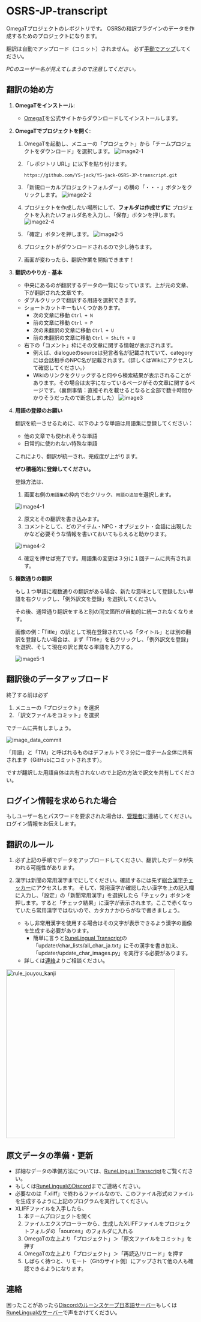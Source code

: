 # OSRS-JP-transcript
OmegaTプロジェクトのレポジトリです。
OSRSの和訳プラグインのデータを作成するためのプロジェクトになります。

翻訳は自動でアップロード（コミット）されません。
必ず[手動でアップ](#データのアップロード)してください。

*PCのユーザー名が見えてしまうので注意してください。*
## 翻訳の始め方

1. **OmegaTをインストール**:
   - [OmegaT](https://omegat.org/ja/download)を公式サイトからダウンロードしてインストールします。

2. **OmegaTでプロジェクトを開く**:
   1. OmegaTを起動し、メニューの「プロジェクト」から「チームプロジェクトをダウンロード」を選択します。
   ![image2-1](./readme_images/OmegaT%202-1.png)
   2. 「レポジトリ URL」に以下を貼り付けます。

      `https://github.com/YS-jack/YS-jack-OSRS-JP-transcript.git`
   

   3. 「新規ローカルプロジェクトフォルダー」の横の「・・・」ボタンをクリックします。
   ![image2-2](./readme_images/OmegaT%202-2,3.png)
   4. プロジェクトを作成したい場所にして、**フォルダは作成せずに** プロジェクトを入れたいフォルダ名を入力し、「保存」ボタンを押します。
   ![image2-4](./readme_images/OmegaT%202-4.png)
   5. 「確定」ボタンを押します。
   ![image2-5](./readme_images/OmegaT%202-5.png)
   6. プロジェクトがダウンロードされるので少し待ちます。
   7. 画面が変わったら、翻訳作業を開始できます！

3. **翻訳のやり方 - 基本**

    - 中央にあるのが翻訳するデータの一覧になっています。上が元の文章、下が翻訳された文章です。
    - ダブルクリックで翻訳する用語を選択できます。
    - ショートカットキーもいくつかあります。
      - 次の文章に移動 `Ctrl + N`
      - 前の文章に移動 `Ctrl + P`
      - 次の未翻訳の文章に移動 `Ctrl + U`
      - 前の未翻訳の文章に移動 `Ctrl + Shift + U`
    - 右下の「コメント」枠にその文章に関する情報が表示されます。
      - 例えば、dialogueのsourceは発言者名が記載されていて、categoryには会話相手のNPC名が記載されます。（詳しくはWikiにアクセスして確認してください。）
      - Wikiのリンクをクリックすると何やら検索結果が表示されることがあります。その場合は太字になっているページがその文章に関するページです。（裏側事情：直接それを載せるとなると全部で数十時間かかりそうだったので断念しました）
    ![image3](./readme_images/OmegaT%203.png)
4. **用語の登録のお願い**
    
    翻訳を統一させるために、以下のような単語は用語集に登録してください：
    - 他の文章でも使われそうな単語
    - 日常的に使われない特殊な単語
    
    これにより、翻訳が統一され、完成度が上がります。

    **ぜひ積極的に登録してください。**
    
    登録方法は、
    1. 画面右側の`用語集`の枠内で右クリック、`用語の追加`を選択します。

    ![image4-1](./readme_images/OmegaT%204-1.png)

    2. 原文とその翻訳を書き込みます。
    3. コメントとして、どのアイテム・NPC・オブジェクト・会話に出現したかなど必要そうな情報を書いておいてもらえると助かります。

    ![image4-2](./readme_images/OmegaT%204-2.png)

    4. 確定を押せば完了です。用語集の変更は３分に１回チームに共有されます。
5. **複数通りの翻訳**

   もし１つ単語に複数通りの翻訳がある場合、新たな意味として登録したい単語を右クリックし、「例外訳文を登録」を選択してください。

   その後、通常通り翻訳をすると別の同文箇所が自動的に統一されなくなります。

   画像の例：「Title」の訳として現在登録されている「タイトル」とは別の翻訳を登録したい場合は、まず「Title」を右クリックし、「例外訳文を登録」を選択、そして現在の訳と異なる単語を入力する。

   ![image5-1](./readme_images/OmegaT%205-1.png)

## 翻訳後のデータアップロード
終了する前は必ず
 1. メニューの「プロジェクト」を選択
 2. 「訳文ファイルをコミット」を選択

でチームに共有しましょう。

![image_data_commit](./readme_images/OmegaT%20data%20commit.png)

「用語」と「TM」と呼ばれるものはデフォルトで３分に一度チーム全体に共有されます（GitHubにコミットされます）。

ですが翻訳した用語自体は共有されないので上記の方法で訳文を共有してください。

## ログイン情報を求められた場合
もしユーザー名とパスワードを要求された場合は、[管理者](https://discord.gg/DpS9kgxCSJ)に連絡してください。ログイン情報をお伝えします。
   

## 翻訳のルール
   1. 必ず上記の手順でデータをアップロードしてください、翻訳したデータが失われる可能性があります。

   2. 漢字は新聞の常用漢字までにしてください。確認するには先ず[総合漢字チェッカー](http://attosoft.info/tools/kanji-checker/)にアクセスします。
   そして、常用漢字か確認したい漢字を上の記入欄に入力し、「設定」の「新聞常用漢字」を選択したら「チェック」ボタンを押します。すると「チェック結果」に漢字が表示されます。ここで赤くなっていたら常用漢字ではないので、カタカナかひらがなで書きましょう。
      - もし非常用漢字を使用する場合はその文字が表示できるよう漢字の画像を生成する必要があります。
         - 簡単に言うと[RuneLingual Transcript](https://github.com/YS-jack/Runelingual-Transcripts/blob/original-main/README.md)の「updater/char_lists/all_char_ja.txt」にその漢字を書き加え、「updater/update_char_images.py」を実行する必要があります。
      - 詳しくは[連絡](#連絡)よりご相談ください。

<img src="./readme_images/OmegaT%206.png" alt="rule_jouyou_kanji" style="width:450px;"/>


## 原文データの準備・更新

- 詳細なデータの準備方法については、[RuneLingual Transcript](https://github.com/YS-jack/Runelingual-Transcripts/blob/original-main/README.md)をご覧ください。
- もしくは[RuneLingualのDiscord]((https://discord.gg/ehwKcVdBGS))までご連絡ください。
- 必要なのは「.xliff」で終わるファイルなので、このファイル形式のファイルを生成するように上記のプログラムを実行してください。
- XLIFFファイルを入手したら、
   1. 本チームプロジェクトを開く
   2. ファイルエクスプローラーから、生成したXLIFFファイルをプロジェクトフォルダの「sources」のフォルダに入れる
   3. OmegaTの左上より「プロジェクト」＞「原文ファイルをコミット」を押す
   4. OmegaTの左上より「プロジェクト」＞「再読込/リロード」を押す
   4. しばらく待つと、リモート（Gitのサイト側）にアップされて他の人も確認できるようになります。



## 連絡

困ったことがあったら[Discordのルーンスケープ日本語サーバー](https://discord.gg/DpS9kgxCSJ)もしくは[RuneLingualのサーバー]((https://discord.gg/ehwKcVdBGS))で声をかけてください。
